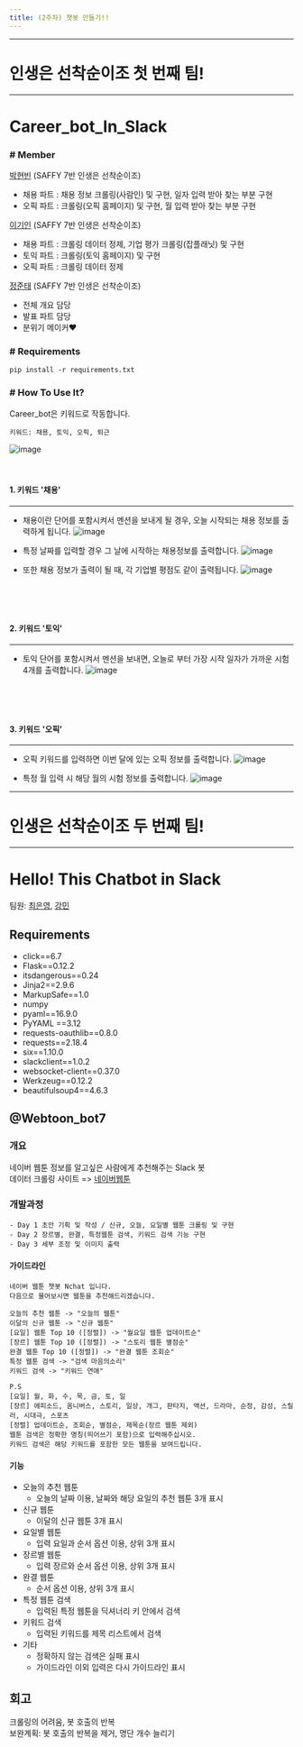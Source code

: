 ```yaml
---
title: (2주차) 챗봇 만들기!!
---
```


---
# 인생은 선착순이조 첫 번째 팀!
---

# Career_bot_In_Slack
### # Member
[박현빈](https://github.com/sksms17456) (SAFFY 7반 인생은 선착순이조)
- 채용 파트 : 채용 정보 크롤링(사람인) 및 구현, 일자 입력 받아 찾는 부분 구현
- 오픽 파트 : 크롤링(오픽 홈페이지) 및 구현, 월 입력 받아 찾는 부분 구현  
  
[이기인](https://github.com/marco0332) (SAFFY 7반 인생은 선착순이조)
- 채용 파트 : 크롤링 데이터 정제, 기업 평가 크롤링(잡플래닛) 및 구현
- 토익 파트 : 크롤링(토익 홈페이지) 및 구현
- 오픽 파트 : 크롤링 데이터 정제  
  
[정준태](https://github.com/JunTaeJung) (SAFFY 7반 인생은 선착순이조)  
- 전체 개요 담당
- 발표 파트 담당
- 분위기 메이커♥

### # Requirements
<pre><code>pip install -r requirements.txt</code></pre>

### # How To Use It?    
Career_bot은 키워드로 작동합니다.  
<pre><code>키워드: 채용, 토익, 오픽, 퇴근</code></pre>

![image](https://user-images.githubusercontent.com/27988544/50329806-21843580-053c-11e9-875b-a11c9722c3ac.png)
<br>
<br>
<br>

#### 1. 키워드 '채용'
***  
- 채용이란 단어를 포함시켜서 멘션을 보내게 될 경우, 오늘 시작되는 채용 정보를 출력하게 됩니다.
![image](https://user-images.githubusercontent.com/27988544/50329793-17623700-053c-11e9-8f1f-68ccb19c5b4e.png)

- 특정 날짜를 입력할 경우 그 날에 시작하는 채용정보를 출력합니다.
![image](https://user-images.githubusercontent.com/27988544/50329869-4e384d00-053c-11e9-8721-c5db8c0867e1.png)

- 또한 채용 정보가 출력이 될 때, 각 기업별 평점도 같이 출력됩니다.
![image](https://user-images.githubusercontent.com/27988544/50329901-6a3bee80-053c-11e9-9b4a-ae17a39501cc.png)
<br>
<br>
<br>

#### 2. 키워드 '토익'
***
- 토익 단어를 포함시켜서 멘션을 보내면, 오늘로 부터 가장 시작 일자가 가까운 시험 4개를 출력합니다.
![image](https://user-images.githubusercontent.com/27988544/50330082-46c57380-053d-11e9-8d44-d1db4f8b1bd3.png)
<br>
<br>
<br>

#### 3. 키워드 '오픽'
***
- 오픽 키워드를 입력하면 이번 달에 있는 오픽 정보를 출력합니다.
![image](https://user-images.githubusercontent.com/27988544/50330166-92781d00-053d-11e9-9e52-989d5c4c16b2.png)

- 특정 월 입력 시 해당 월의 시험 정보를 출력합니다.
![image](https://user-images.githubusercontent.com/27988544/50330138-7f654d00-053d-11e9-9b5a-8d78fb5f9aca.png)
  
  
  
---
# 인생은 선착순이조 두 번째 팀!
---
  
# Hello! This Chatbot in Slack
팀원: [최은영](https://github.com/eun02/chat_bot), [강민](https://github.com/zzangkkmin)

## Requirements
- click==6.7
- Flask==0.12.2
- itsdangerous==0.24
- Jinja2==2.9.6  
- MarkupSafe==1.0  
- numpy  
- pyaml==16.9.0  
- PyYAML ==3.12  
- requests-oauthlib==0.8.0  
- requests==2.18.4  
- six==1.10.0  
- slackclient==1.0.2  
- websocket-client==0.37.0  
- Werkzeug==0.12.2  
- beautifulsoup4==4.6.3  


## @Webtoon_bot7
### 개요
네이버 웹툰 정보를 알고싶은 사람에게 추천해주는 Slack 봇  
데이터 크롤링 사이트 => [네이버웹툰]("comic.naver.com") 
### 개발과정
    - Day 1 초안 기획 및 작성 / 신규, 오늘, 요일별 웹툰 크롤링 및 구현
    - Day 2 장르별, 완결, 특정웹툰 검색, 키워드 검색 기능 구현
    - Day 3 세부 조정 및 이미지 출력

#### 가이드라인
    네이버 웹툰 챗봇 Nchat 입니다.
    다음으로 물어보시면 웹툰을 추천해드리겠습니다.
    
    오늘의 추천 웹툰 -> "오늘의 웹툰"
    이달의 신규 웹툰 -> "신규 웹툰"
    [요일] 웹툰 Top 10 ([정렬]) -> "월요일 웹툰 업데이트순"
    [장르] 웹툰 Top 10 ([정렬]) -> "스토리 웹툰 별점순"
    완결 웹툰 Top 10 ([정렬]) -> "완결 웹툰 조회순"
    특정 웹툰 검색 -> "검색 마음의소리"
    키워드 검색 -> "키워드 연애"

    P.S
    [요일] 월, 화, 수, 목, 금, 토, 일
    [장르] 에피소드, 옴니버스, 스토리, 일상, 개그, 판타지, 액션, 드라마, 순정, 감성, 스릴러, 시대극, 스포츠
    [정렬] 업데이트순, 조회순, 별점순, 제목순(장르 웹툰 제외)
    웹툰 검색은 정확한 명칭(띄어쓰기 포함)으로 입력해주십시오.
    키워드 검색은 해당 키워드를 포함한 모든 웹툰을 보여드립니다.        
    
#### 기능
- 오늘의 추천 웹툰
    - 오늘의 날짜 이용, 날짜와 해당 요일의 추천 웹툰 3개 표시
- 신규 웹툰
    - 이달의 신규 웹툰 3개 표시
- 요일별 웹툰
    - 입력 요일과 순서 옵션 이용, 상위 3개 표시
- 장르별 웹툰
    - 입력 장르와 순서 옵션 이용, 상위 3개 표시 
- 완결 웹툰
    - 순서 옵션 이용, 상위 3개 표시
- 특정 웹툰 검색
    - 입력된 특정 웹툰을 딕셔너리 키 안에서 검색
- 키워드 검색
    - 입력된 키워드를 제목 리스트에서 검색
- 기타 
    - 정확하지 않는 검색은 실패 표시
    - 가이드라인 이외 입력은 다시 가이드라인 표시
 
   
## 회고  
크롤링의 어려움, 봇 호출의 반복  
보완계획: 봇 호출의 반복을 제거, 명단 개수 늘리기  
